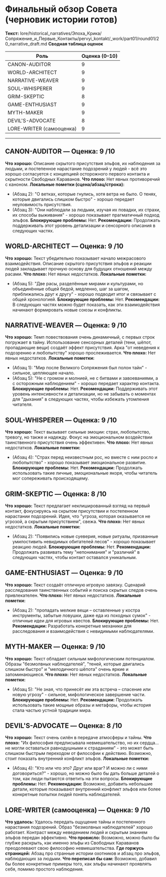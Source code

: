 # Финальный обзор Совета (черновик истории готов)

**Текст:** lore/historical_narratives/Эпоха_Крика/Сопряжение_и_Первые_Контакты/pervyi_kontakt/_work/part01/round01/20_narrative_draft.md
**Сводная таблица оценок**

| Роль              | Оценка (0–10) |
|-------------------|---------------|
| CANON-AUDITOR     | 9             |
| WORLD-ARCHITECT   | 9             |
| NARRATIVE-WEAVER  | 9             |
| SOUL-WHISPERER    | 9             |
| GRIM-SKEPTIC      | 8             |
| GAME-ENTHUSIAST   | 9             |
| MYTH-MAKER        | 9             |
| DEVIL'S-ADVOCATE  | 8             |
| LORE-WRITER (самооценка) | 9             |

---

## CANON-AUDITOR — Оценка: 9 /10
**Что хорошо:** Описание скрытого присутствия эльфов, их наблюдения за людьми, и постепенное нарастание подозрений у людей - всё это хорошо согласуется с концепцией осторожного первого контакта и скрытности Свободных Караванов.
**Что плохо:** Нет явных противоречий с каноном.
**Локальные пометки (сцена/абзац/строка):**  
- (Абзац 2): "О ветках, которые гнулись, хотя ветра не было. О тенях, которые двигались слишком быстро" - хорошо передает неуловимость присутствия.
- (Абзац 3): "Они наблюдали за людьми, изучая их повадки, их страхи, их способы выживания" - хорошо показывает прагматичный подход эльфов.
**Блокирующие проблемы:** Нет.
**Рекомендации:** Продолжать поддерживать этот уровень детализации и сенсорного описания в следующих частях.

## WORLD-ARCHITECT — Оценка: 9 /10
**Что хорошо:** Текст убедительно показывает начало межрасового взаимодействия. Описание скрытого присутствия эльфов и реакции людей закладывает прочную основу для будущих отношений между расами.
**Что плохо:** Нет явных недостатков.
**Локальные пометки:**  
- (Абзац 5): "Две расы, разделённые мирами и культурами, но объединённые общей бедой, медленно, шаг за шагом, приближались друг к другу" - хорошо подводит итог и связывает с общей хронологией.
**Блокирующие проблемы:** Нет.
**Рекомендации:** В следующих частях можно будет показать, как эти взаимодействия начинают формировать новые союзы и конфликты.

## NARRATIVE-WEAVER — Оценка: 9 /10
**Что хорошо:** Темп повествования очень динамичный, с первых строк погружает в тайну. Использование сенсорных деталей (тени, шёпот, пропадающие вещи) создаёт эффект присутствия. Арка "от неведения к подозрению и любопытству" хорошо прослеживается.
**Что плохо:** Нет явных недостатков.
**Локальные пометки:**  
- (Абзац 1): "Мир после Великого Сопряжения был полон тайн" - сильное, цепляющее начало.
- (Абзац 5): "Не с громом и молнией, не с битвами и завоеваниями, а с осторожным наблюдением" - хорошо передает характер контакта.
**Блокирующие проблемы:** Нет.
**Рекомендации:** Поддерживать этот уровень интенсивности и детализации, но не забывать о моментах для "дыхания" в следующих частях, чтобы избежать утомления читателя.

## SOUL-WHISPERER — Оценка: 9 /10
**Что хорошо:** Текст вызывает сильные эмоции: страх, любопытство, тревогу, но также и надежду. Фокус на эмоциональном воздействии таинственного присутствия очень эффективен.
**Что плохо:** Нет явных недостатков.
**Локальные пометки:**  
- (Абзац 4): "Страх перед неизвестным рос, но вместе с ним росло и любопытство" - хорошо показывает эмоциональное развитие.
**Блокирующие проблемы:** Нет.
**Рекомендации:** Продолжать использовать такие личные, эмоциональные якоря, чтобы читатель мог сопереживать происходящему.

## GRIM-SKEPTIC — Оценка: 8 /10
**Что хорошо:** Текст предлагает неклишированный взгляд на первый контакт, фокусируясь на скрытом присутствии и постепенном нарастании подозрений. Идея, что "угроза, которая оказывается не угрозой, а скрытым присутствием", свежа.
**Что плохо:** Нет явных недостатков.
**Локальные пометки:**  
- (Абзац 2): "Появились новые суеверия, новые ритуалы, призванные умилостивить невидимых обитателей лесов" - хорошо показывает реакцию людей.
**Блокирующие проблемы:** Нет.
**Рекомендации:** Продолжать развивать тему "непонимания" и "различий" в следующих частях, чтобы контакт оставался уникальным.

## GAME-ENTHUSIAST — Оценка: 9 /10
**Что хорошо:** Текст создаёт отличную игровую завязку. Сценарий расследования таинственных событий и поиска скрытых следов очень привлекателен.
**Что плохо:** Нет явных недостатков.
**Локальные пометки:**  
- (Абзац 2): "пропадать мелкие вещи – оставленные у костра инструменты, забытые ловушки, даже еда из походных сумок" - отличные идеи для игровых квестов.
**Блокирующие проблемы:** Нет.
**Рекомендации:** Разработать конкретные механики для расследования и взаимодействия с невидимыми наблюдателями.

## MYTH-MAKER — Оценка: 9 /10
**Что хорошо:** Текст обладает сильным мифологическим потенциалом. Образы "безмолвных наблюдателей", "теней, которые двигались слишком быстро" и "мелодичного шёпота" очень яркие и запоминающиеся.
**Что плохо:** Нет явных недостатков.
**Локальные пометки:**  
- (Абзац 5): "Не зная, что принесёт им эта встреча – спасение или новую угрозу" - сильное, мифологическое завершение части.
**Блокирующие проблемы:** Нет.
**Рекомендации:** Продолжать использовать такие мощные образы и метафоры, чтобы история стала частью устной традиции мира.

## DEVIL'S-ADVOCATE — Оценка: 8 /10
**Что хорошо:** Текст очень силён в передаче атмосферы и тайны.
**Что плохо:** "Их философия предписывала невмешательство, но их сердца... не могли оставаться равнодушными к страданиям" - это может быть слишком быстрым переходом от философии к действию. Возможно, стоит показать внутренний конфликт эльфов.
**Локальные пометки:**  
- (Абзац 4): "Кто или что это? Друг или враг? И можно ли с ними договориться?" - хорошо, но можно было бы дать больше деталей о том, как люди пытаются ответить на эти вопросы.
**Блокирующие проблемы:** Нет.
**Рекомендации:** Возможно, добавить небольшие детали, которые показывают внутренний конфликт эльфов или более конкретные попытки людей понять наблюдателей.

## LORE-WRITER (самооценка) — Оценка: 9 /10
**Что удалось:** Удалось передать ощущение тайны и постепенного нарастания подозрений. Образ "безмолвных наблюдателей" хорошо работает. Контраст между неведением людей и скрытым знанием эльфов передан эффективно.
**Что провисло:** Возможно, можно было бы глубже раскрыть, как именно эльфы из Свободных Караванов преодолевают свою философию невмешательства.
**Где горжусь страницей:** Абзац про странные истории охотников и абзац про эльфов, наблюдающих за людьми.
**Что переписал бы сам:** Возможно, добавил бы более конкретные примеры того, как эльфы начинают проявлять себя, помимо простого наблюдения.
